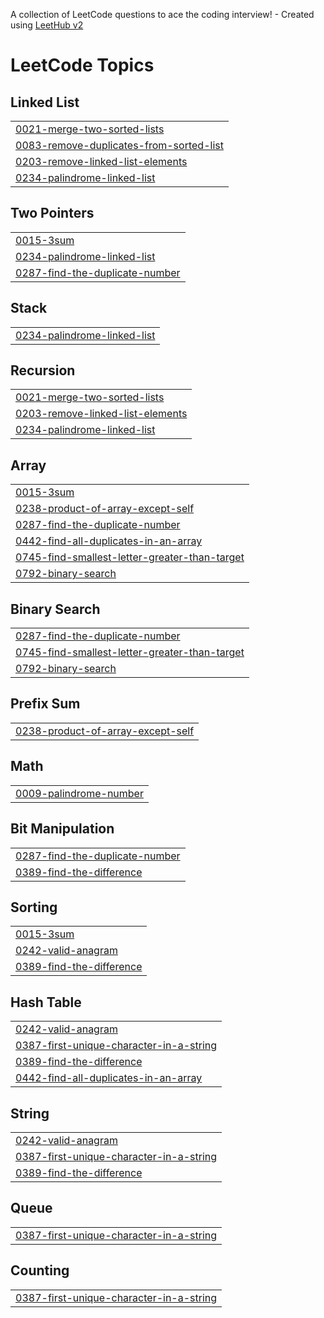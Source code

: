 A collection of LeetCode questions to ace the coding interview! - Created using [LeetHub v2](https://github.com/arunbhardwaj/LeetHub-2.0)
<!---LeetCode Topics Start-->
# LeetCode Topics
## Linked List
|  |
| ------- |
| [0021-merge-two-sorted-lists](https://github.com/WasayAamir/leetcode-solutions/tree/master/0021-merge-two-sorted-lists) |
| [0083-remove-duplicates-from-sorted-list](https://github.com/WasayAamir/leetcode-solutions/tree/master/0083-remove-duplicates-from-sorted-list) |
| [0203-remove-linked-list-elements](https://github.com/WasayAamir/leetcode-solutions/tree/master/0203-remove-linked-list-elements) |
| [0234-palindrome-linked-list](https://github.com/WasayAamir/leetcode-solutions/tree/master/0234-palindrome-linked-list) |
## Two Pointers
|  |
| ------- |
| [0015-3sum](https://github.com/WasayAamir/leetcode-solutions/tree/master/0015-3sum) |
| [0234-palindrome-linked-list](https://github.com/WasayAamir/leetcode-solutions/tree/master/0234-palindrome-linked-list) |
| [0287-find-the-duplicate-number](https://github.com/WasayAamir/leetcode-solutions/tree/master/0287-find-the-duplicate-number) |
## Stack
|  |
| ------- |
| [0234-palindrome-linked-list](https://github.com/WasayAamir/leetcode-solutions/tree/master/0234-palindrome-linked-list) |
## Recursion
|  |
| ------- |
| [0021-merge-two-sorted-lists](https://github.com/WasayAamir/leetcode-solutions/tree/master/0021-merge-two-sorted-lists) |
| [0203-remove-linked-list-elements](https://github.com/WasayAamir/leetcode-solutions/tree/master/0203-remove-linked-list-elements) |
| [0234-palindrome-linked-list](https://github.com/WasayAamir/leetcode-solutions/tree/master/0234-palindrome-linked-list) |
## Array
|  |
| ------- |
| [0015-3sum](https://github.com/WasayAamir/leetcode-solutions/tree/master/0015-3sum) |
| [0238-product-of-array-except-self](https://github.com/WasayAamir/leetcode-solutions/tree/master/0238-product-of-array-except-self) |
| [0287-find-the-duplicate-number](https://github.com/WasayAamir/leetcode-solutions/tree/master/0287-find-the-duplicate-number) |
| [0442-find-all-duplicates-in-an-array](https://github.com/WasayAamir/leetcode-solutions/tree/master/0442-find-all-duplicates-in-an-array) |
| [0745-find-smallest-letter-greater-than-target](https://github.com/WasayAamir/leetcode-solutions/tree/master/0745-find-smallest-letter-greater-than-target) |
| [0792-binary-search](https://github.com/WasayAamir/leetcode-solutions/tree/master/0792-binary-search) |
## Binary Search
|  |
| ------- |
| [0287-find-the-duplicate-number](https://github.com/WasayAamir/leetcode-solutions/tree/master/0287-find-the-duplicate-number) |
| [0745-find-smallest-letter-greater-than-target](https://github.com/WasayAamir/leetcode-solutions/tree/master/0745-find-smallest-letter-greater-than-target) |
| [0792-binary-search](https://github.com/WasayAamir/leetcode-solutions/tree/master/0792-binary-search) |
## Prefix Sum
|  |
| ------- |
| [0238-product-of-array-except-self](https://github.com/WasayAamir/leetcode-solutions/tree/master/0238-product-of-array-except-self) |
## Math
|  |
| ------- |
| [0009-palindrome-number](https://github.com/WasayAamir/leetcode-solutions/tree/master/0009-palindrome-number) |
## Bit Manipulation
|  |
| ------- |
| [0287-find-the-duplicate-number](https://github.com/WasayAamir/leetcode-solutions/tree/master/0287-find-the-duplicate-number) |
| [0389-find-the-difference](https://github.com/WasayAamir/leetcode-solutions/tree/master/0389-find-the-difference) |
## Sorting
|  |
| ------- |
| [0015-3sum](https://github.com/WasayAamir/leetcode-solutions/tree/master/0015-3sum) |
| [0242-valid-anagram](https://github.com/WasayAamir/leetcode-solutions/tree/master/0242-valid-anagram) |
| [0389-find-the-difference](https://github.com/WasayAamir/leetcode-solutions/tree/master/0389-find-the-difference) |
## Hash Table
|  |
| ------- |
| [0242-valid-anagram](https://github.com/WasayAamir/leetcode-solutions/tree/master/0242-valid-anagram) |
| [0387-first-unique-character-in-a-string](https://github.com/WasayAamir/leetcode-solutions/tree/master/0387-first-unique-character-in-a-string) |
| [0389-find-the-difference](https://github.com/WasayAamir/leetcode-solutions/tree/master/0389-find-the-difference) |
| [0442-find-all-duplicates-in-an-array](https://github.com/WasayAamir/leetcode-solutions/tree/master/0442-find-all-duplicates-in-an-array) |
## String
|  |
| ------- |
| [0242-valid-anagram](https://github.com/WasayAamir/leetcode-solutions/tree/master/0242-valid-anagram) |
| [0387-first-unique-character-in-a-string](https://github.com/WasayAamir/leetcode-solutions/tree/master/0387-first-unique-character-in-a-string) |
| [0389-find-the-difference](https://github.com/WasayAamir/leetcode-solutions/tree/master/0389-find-the-difference) |
## Queue
|  |
| ------- |
| [0387-first-unique-character-in-a-string](https://github.com/WasayAamir/leetcode-solutions/tree/master/0387-first-unique-character-in-a-string) |
## Counting
|  |
| ------- |
| [0387-first-unique-character-in-a-string](https://github.com/WasayAamir/leetcode-solutions/tree/master/0387-first-unique-character-in-a-string) |
<!---LeetCode Topics End-->